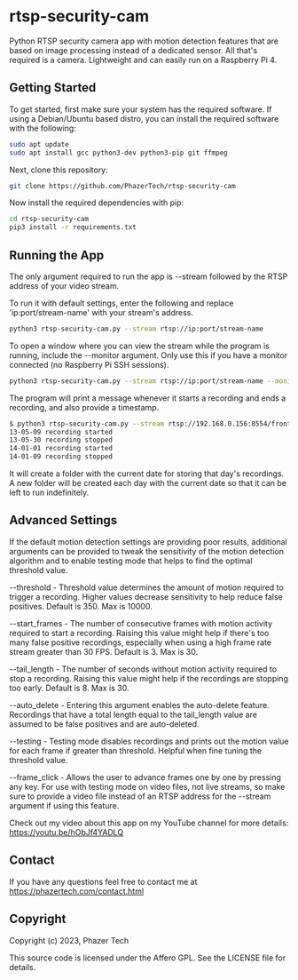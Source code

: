 # rtsp-security-cam
Python RTSP security camera app with motion detection features that are based on image processing instead of a dedicated sensor.  All that's required is a camera.  Lightweight and can easily run on a Raspberry Pi 4.

## Getting Started

To get started, first make sure your system has the required software. If using a Debian/Ubuntu based distro, you can install the required software with the following:

```bash
sudo apt update
sudo apt install gcc python3-dev python3-pip git ffmpeg
```

Next, clone this repository:

```bash
git clone https://github.com/PhazerTech/rtsp-security-cam
```

Now install the required dependencies with pip:

```bash
cd rtsp-security-cam
pip3 install -r requirements.txt
```

## Running the App

The only argument required to run the app is --stream followed by the RTSP address of your video stream.

To run it with default settings, enter the following and replace 'ip:port/stream-name' with your stream's address.

```bash
python3 rtsp-security-cam.py --stream rtsp://ip:port/stream-name
```

To open a window where you can view the stream while the program is running, include the --monitor argument.
Only use this if you have a monitor connected (no Raspberry Pi SSH sessions).

```bash
python3 rtsp-security-cam.py --stream rtsp://ip:port/stream-name --monitor
```

The program will print a message whenever it starts a recording and ends a recording, and also provide a timestamp.

```bash
$ python3 rtsp-security-cam.py --stream rtsp://192.168.0.156:8554/frontdoor
13-05-09 recording started
13-05-30 recording stopped
14-01-01 recording started
14-01-09 recording stopped
```

It will create a folder with the current date for storing that day's recordings. A new folder will be created each day with the current date so that it can be left to run indefinitely.

## Advanced Settings

If the default motion detection settings are providing poor results, additional arguments can be provided to tweak the sensitivity of the motion detection algorithm and to enable testing mode
that helps to find the optimal threshold value.

--threshold - Threshold value determines the amount of motion required to trigger a recording. Higher values decrease sensitivity to help reduce false positives. Default is 350. Max is 10000.

--start_frames - The number of consecutive frames with motion activity required to start a recording. Raising this value might help if there's too many false positive recordings, especially when using a high frame rate stream greater than 30 FPS. Default is 3. Max is 30.

--tail_length - The number of seconds without motion activity required to stop a recording. Raising this value might help if the recordings are stopping too early. Default is 8. Max is 30.

--auto_delete - Entering this argument enables the auto-delete feature. Recordings that have a total length equal to the tail_length value are assumed to be false positives and are auto-deleted.

--testing - Testing mode disables recordings and prints out the motion value for each frame if greater than threshold. Helpful when fine tuning the threshold value.

--frame_click - Allows the user to advance frames one by one by pressing any key. For use with testing mode on video files, not live streams, so make sure to provide a video file instead of an RTSP address for the --stream argument if using this feature.

Check out my video about this app on my YouTube channel for more details: https://youtu.be/hObJf4YADLQ

## Contact

If you have any questions feel free to contact me at https://phazertech.com/contact.html

## Copyright

Copyright (c) 2023, Phazer Tech

This source code is licensed under the Affero GPL. See the LICENSE file for details.
